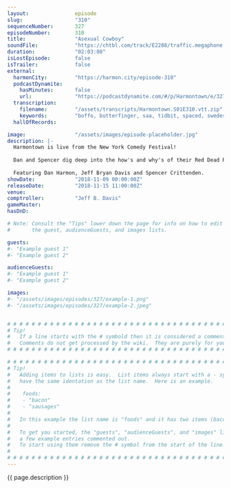 ```yaml
---
layout:               episode
slug:                 "310"
sequenceNumber:       327
episodeNumber:        310
title:                "Asexual Cowboy"
soundFile:            "https://chtbl.com/track/E2288/traffic.megaphone.fm/STA6705652686.mp3?updated=1596579071"
duration:             "02:03:08"
isLostEpisode:        false
isTrailer:            false
external:
  harmonCity:         "https://harmon.city/episode-310"
  podcastDynamite:
    hasMinutes:       false
    url:              "https://podcastdynamite.com/#/p/Harmontown/e/327/310"
  transcription:
    filename:         "/assets/transcripts/Harmontown.S01E310.vtt.zip"
    keywords:         "boffo, butterfinger, saa, tidbit, spaced, swedes, boarding, scouts, vulnerability, mechanic, lax, checkpoint, lounge, breasts, alaska"
  hallOfRecords:      

image:                "/assets/images/episode-placeholder.jpg"
description: |-
  Harmontown is live from the New York Comedy Festival!
  
  Dan and Spencer dig deep into the how's and why's of their Red Dead Redemption 2 addictions, Jeff is sober. Crescendoing in a panel of three audience members talking shop with Dan, therapy shop.
  
  Featuring Dan Harmon, Jeff Bryan Davis and Spencer Crittenden.
showDate:             "2018-11-09 00:00:00Z"
releaseDate:          "2018-11-15 11:00:00Z"
venue:                
comptroller:          "Jeff B. Davis"
gameMaster:           
hasDnD:               

# Note: Consult the "Tips" lower down the page for info on how to edit
#       the guest, audienceGuests, and images lists.

guests:
#- "Example guest 1"
#- "Example guest 2"

audienceGuests:
#- "Example guest 1"
#- "Example guest 2"

images:
#- "/assets/images/episodes/327/example-1.png"
#- "/assets/images/episodes/327/example-2.jpeg"


# # # # # # # # # # # # # # # # # # # # # # # # # # # # # # # # # # # # # # # # # # # # #
# Tip!
#   If a line starts with the # symbold then it is considered a comment.
#   Comments do not get processed by the wiki.  They are purely for your information.
# # # # # # # # # # # # # # # # # # # # # # # # # # # # # # # # # # # # # # # # # # # # #

# # # # # # # # # # # # # # # # # # # # # # # # # # # # # # # # # # # # # # # # # # # # #
# Tip!
#   Adding items to lists is easy.  List items always start with a - symbol and have
#   have the same identation as the list name.  Here is an example.
#
#    foods:
#    - "bacon"
#    - "sausages"
#
#   In this example the list name is "foods" and it has two items (bacon, and sausages).
#
#   To get you started, the "guests", "audienceGuests", and "images" lists below have
#   a few example entries commented out.
#   To start using them remove the # symbol from the start of the line.
#
# # # # # # # # # # # # # # # # # # # # # # # # # # # # # # # # # # # # # # # # # # # # #
---
```


<!-- The episode description will be rendered here -->
{{ page.description }}

<!-- Add your content BELOW here -->
<!-- vvvvvvvvvvvvvvvvvvvvvvvvvvv -->




<!-- ^^^^^^^^^^^^^^^^^^^^^^^^^^^ -->
<!-- Add your content ABOVE here -->

<!-- The episode gallery will be rendered here -->